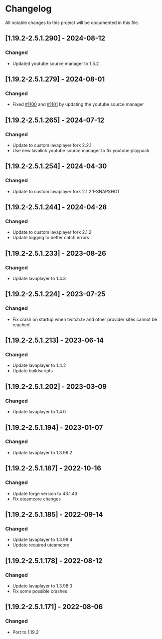 # Changelog
All notable changes to this project will be documented in this file.

## [1.19.2-2.5.1.290] - 2024-08-12
### Changed
 - Updated youtube source manager to 1.5.2

## [1.19.2-2.5.1.279] - 2024-08-01
### Changed
 - Fixed [#1100](https://github.com/MC-U-Team/Music-Player/issues/1100) and [#1101](https://github.com/MC-U-Team/Music-Player/issues/1101) by updating the youtube source manager

## [1.19.2-2.5.1.265] - 2024-07-12
### Changed
 - Update to custom lavaplayer fork 2.2.1
 - Use new lavalink youtube source manager to fix youtube playpack

## [1.19.2-2.5.1.254] - 2024-04-30
### Changed
 - Update to custom lavaplayer fork 2.1.2.1-SNAPSHOT

## [1.19.2-2.5.1.244] - 2024-04-28
### Changed
 - Update to custom lavaplayer fork 2.1.2
 - Update logging to better catch errors

## [1.19.2-2.5.1.233] - 2023-08-26
### Changed
 - Update lavaplayer to 1.4.3

## [1.19.2-2.5.1.224] - 2023-07-25
### Changed
 - Fix crash on startup when twitch.tv and other provider sites cannot be reached

## [1.19.2-2.5.1.213] - 2023-06-14
### Changed
 - Update lavaplayer to 1.4.2
 - Update buildscripts

## [1.19.2-2.5.1.202] - 2023-03-09
### Changed
 - Update lavaplayer to 1.4.0

## [1.19.2-2.5.1.194] - 2023-01-07
### Changed
 - Update lavaplayer to 1.3.99.2

## [1.19.2-2.5.1.187] - 2022-10-16
### Changed
 - Update forge version to 43.1.43
 - Fix uteamcore changes

## [1.19.2-2.5.1.185] - 2022-09-14
### Changed
 - Update lavaplayer to 1.3.98.4
 - Update required uteamcore

## [1.19.2-2.5.1.178] - 2022-08-12
### Changed
 - Update lavaplayer to 1.3.98.3
 - Fix some possible crashes

## [1.19.2-2.5.1.171] - 2022-08-06
### Changed
 - Port to 1.19.2